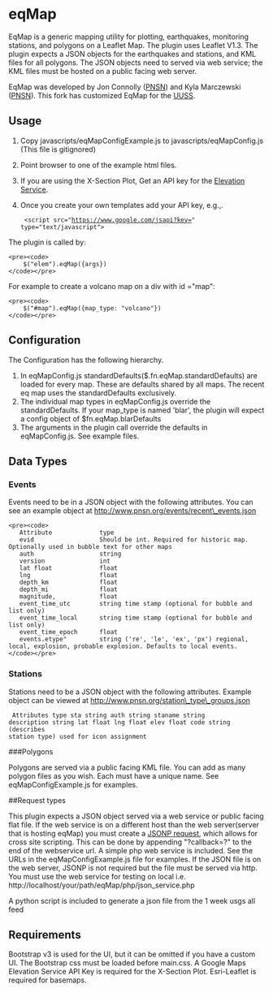 # eqMap

EqMap is a generic mapping utility for plotting, earthquakes, monitoring stations,  and polygons on a Leaflet Map. The plugin uses Leaflet V1.3. The plugin expects a JSON objects for the earthquakes and stations, and KML files for all polygons. The JSON objects need to served via web service; the KML files must be hosted on a public facing web server. 

EqMap was developed by Jon Connolly ([PNSN](https://pnsn.org)) and Kyla Marczewski ([PNSN](https://pnsn.org)).  This fork has customized EqMap for the [UUSS](https://quake.utah.edu/).

## Usage 
1. Copy javascripts/eqMapConfigExample.js to javascripts/eqMapConfig.js (This file is gitignored)
2. Point browser to one of the example html files.
3. If you are using the X-Section Plot, Get an API key for the [Elevation Service](https://developers.google.com/maps/documentation/javascript/elevation).
4. Once you create your own templates add your API key, e.g.,.

    <code> &lt;script src="https://www.google.com/jsapi?key=" type="text/javascript"&gt; </script></code>

The plugin is called by:

    <pre><code>
        $("elem").eqMap({args})
    </code></pre>

For example to create a volcano map on a div with id ="map":

    <pre><code>
        $("#map").eqMap({map_type: "volcano"})
    </code></pre>

## Configuration

The Configuration has the following hierarchy.

1. In eqMapConfig.js standardDefaults($.fn.eqMap.standardDefaults) are loaded for every map. These are defaults shared by all maps. The recent eq map uses the standardDefaults exclusively.
2. The individual map types in eqMapConfig.js override the standardDefaults. If your map\_type is named 'blar', the plugin will expect a config object of $fn.eqMap.blarDefaults
3. The arguments in the plugin call override the defaults in eqMapConfig.js. See example files.


## Data Types
### Events

Events need to be in a JSON object with the following attributes. You can see an example object at http://www.pnsn.org/events/recent\_events.json

    <pre><code>
       Attribute             type
       evid                  Should be int. Required for historic map. Optionally used in bubble text for other maps
       auth                  string
       version               int 
       lat float             float
       lng                   float
       depth_km              float
       depth_mi              float
       magnitude,            float
       event_time_utc        string time stamp (optional for bubble and list only)
       event_time_local      string time stamp (optional for bubble and list only)
       event_time_epoch      float
       events.etype"         string ('re', 'le', 'ex', 'px') regional, local, explosion, probable explosion. Defaults to local events.
    </code></pre>

### Stations

Stations need to be a JSON object with the following attributes. Example object can be viewed at http://www.pnsn.org/station\_type\_groups.json
    <pre><code>
       Attributes            type
       sta                   string
       auth                  string
       staname               string 
       description           string
       lat                   float
       lng                   float
       elev                  float
       code                  string (describes station type) used for icon assignment
    </code></pre>

###Polygons

Polygons are served via a public facing KML file. You can add as many polygon files as you wish. Each must have a unique name. See eqMapConfigExample.js for examples.

##Request types

This plugin expects a JSON object served via a web service or public facing flat file. If the web service is on a different host than the web server(server that is hosting eqMap) you must create a [JSONP request](http://en.wikipedia.org/wiki/JSONP), which allows for cross site scripting. This can be done by appending "?callback=?" to the end of the webservice url. A simple php web service is included. See the  URLs in the eqMapConfigExample.js file for examples. If the JSON file is on the web server, JSONP is not required but the file must be served via http. You must use the web service for testing on local i.e. http://localhost/your/path/eqMap/php/json\_service.php

A python script is included to generate a json file from the 1 week usgs all feed


## Requirements
Bootstrap v3 is used for the UI, but it can be omitted if you have a custom UI. The Bootstrap css must be loaded before main.css. A Google Maps Elevation Service API Key is required for the X-Section Plot. Esri-Leaflet is required for basemaps.

